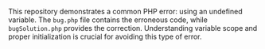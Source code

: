 This repository demonstrates a common PHP error: using an undefined variable.  The `bug.php` file contains the erroneous code, while `bugSolution.php` provides the correction.  Understanding variable scope and proper initialization is crucial for avoiding this type of error.